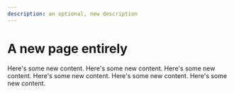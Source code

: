 ```yaml
---
description: an optional, new description
---
```


# A new page entirely

Here's some new content.
Here's some new content.
Here's some new content.
Here's some new content.
Here's some new content.
Here's some new content.
